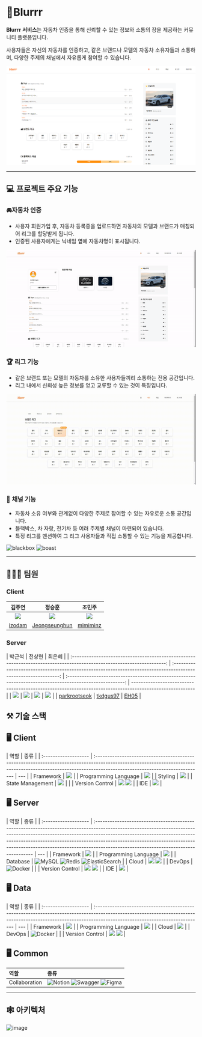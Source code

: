 # 🚗Blurrr

**Blurrr 서비스**는 자동차 인증을 통해 신뢰할 수 있는 정보와 소통의 장을 제공하는 커뮤니티 플랫폼입니다.

사용자들은 자신의 자동차를 인증하고, 같은 브랜드나 모델의 자동차 소유자들과 소통하며, 다양한 주제의 채널에서 자유롭게 참여할 수 있습니다.

<img width="1000" alt="image" src="./asset/main.PNG">

---

## 💻 프로젝트 주요 기능

### 🚘**자동차 인증**

- 사용자 회원가입 후, 자동차 등록증을 업로드하면 자동차의 모델과 브랜드가 매칭되어 리그를 할당받게 됩니다.
- 인증된 사용자에게는 닉네임 옆에 자동차명이 표시됩니다.

![registration](./asset/registration.gif)

### 🏆 **리그 기능**

- 같은 브랜드 또는 모델의 자동차를 소유한 사용자들끼리 소통하는 전용 공간입니다.
- 리그 내에서 신뢰성 높은 정보를 얻고 교류할 수 있는 것이 특징입니다.

![league](./asset/league.gif)

### 💬 **채널 기능**

- 자동차 소유 여부와 관계없이 다양한 주제로 참여할 수 있는 자유로운 소통 공간입니다.
- 블랙박스, 차 자랑, 전기차 등 여러 주제별 채널이 마련되어 있습니다.
- 특정 리그를 멘션하여 그 리그 사용자들과 직접 소통할 수 있는 기능을 제공합니다.

![blackbox](./asset/blackbox.gif)
![boast](./asset/boast.gif)

---

## 🧑🏻‍💻 팀원

### Client

|                                                   김주연                                                    |                                                          정승훈                                                           |                                                     조민주                                                      |
| :---------------------------------------------------------------------------------------------------------: | :-----------------------------------------------------------------------------------------------------------------------: | :-------------------------------------------------------------------------------------------------------------: |
| <a href="https://github.com/izodam"><img src="https://avatars.githubusercontent.com/izodam" width=160/></a> | <a href="https://github.com/Jeongseunghun"><img src="https://avatars.githubusercontent.com/Jeongseunghun" width=160/></a> | <a href="https://github.com/mimiminz"><img src="https://avatars.githubusercontent.com/mimiminz" width=160/></a> |
|                                     [izodam](https://github.com/izodam)                                     |                                     [Jeongseunghun](https://github.com/Jeongseunghun)                                     |                                     [mimiminz](https://github.com/mimiminz)                                     |

### Server

|                                                         박근석                                                          |                                                     전상현                                                      |                                                  최은혜                                                  |
| :---------------------------------------------------------------------------------------------------------------------: | :-------------------------------------------------------------------------------------------------------------: | :------------------------------------------------------------------------------------------------------: | -------------------------------------------------------------------------------------------------------- |
| <a href="https://github.com/parkrootseok"><img src="https://avatars.githubusercontent.com/parkrootseok" width=160/></a> | <a href="https://github.com/tkdgus97"><img src="https://avatars.githubusercontent.com/tkdgus97" width=160/></a> | <a href="https://github.com/hoiae"><img src="https://avatars.githubusercontent.com/EH05" width=160/></a> | <a href="https://github.com/EH05"><img src="https://avatars.githubusercontent.com/hoiae" width=160/></a> |
|                                     [parkrootseok](https://github.com/parkrootseok)                                     |                                     [tkdgus97](https://github.com/tkdgus97)                                     |                                     [EH05](https://github.com/EH05)                                      |

## ⚒️ 기술 스택

## 🖥️ Client

| 역할                 | 종류                                                                                                                                                                                                      |
| :------------------- | :-------------------------------------------------------------------------------------------------------------------------------------------------------------------------------------------------------- | --- |
| Framework            | <img src="https://img.shields.io/badge/next.js-000000?style=for-the-badge&logo=nextdotjs&logoColor=white" />                                                                                              |
| Programming Language | <img src="https://img.shields.io/badge/typescript-3178C6?style=for-the-badge&logo=typescript&logoColor=white"/>                                                                                           |
| Styling              | <img src="https://img.shields.io/badge/styledcomponents-DB7093?style=for-the-badge&logo=styledcomponents&logoColor=white">                                                                                |
| State Management     | <img src="https://img.shields.io/badge/zustanrd-5B4638?style=for-the-badge&logoColor=white">                                                                                                              |     |
| Version Control      | <img src="https://img.shields.io/badge/git-F05032?style=for-the-badge&logo=git&logoColor=white"/> <img src="https://img.shields.io/badge/gitLAB-fc6d26?style=for-the-badge&logo=gitlab&logoColor=white"/> |
| IDE                  | <img src="https://img.shields.io/badge/Visual%20Studio%20Code-0078d7.svg?style=for-the-badge&logo=visual-studio-code&logoColor=white"/>                                                                   |

## 🖥️ Server

| 역할                 | 종류                                                                                                                                                                                                                                                                                                                                                                          |
| :------------------- | :---------------------------------------------------------------------------------------------------------------------------------------------------------------------------------------------------------------------------------------------------------------------------------------------------------------------------------------------------------------------------- | --- |
| Framework            | <img src="https://img.shields.io/badge/SpringBoot-6DB33F?style=for-the-badge&logo=SpringBoot&logoColor=white"/>                                                                                                                                                                                                                                                               |
| Programming Language | <img src="https://img.shields.io/badge/java-%23ED8B00.svg?style=for-the-badge&logo=openjdk&logoColor=white"/>                                                                                                                                                                                                                                                                 |
| Database             | <img src="https://img.shields.io/badge/mysql-005C84?style=for-the-badge&logo=mysql&logoColor=white" alt="MySQL"/> <img src="https://img.shields.io/badge/redis-FF4438?style=for-the-badge&logo=redis&logoColor=white" alt="Redis"/> <img src="https://img.shields.io/badge/elasticsearch-005571?style=for-the-badge&logo=elasticsearch&logoColor=white" alt="ElasticSearch"/> |
| Cloud                | <img src="https://img.shields.io/badge/Amazon%20EC2-FF9900?style=for-the-badge&logo=Amazon%20EC2&logoColor=white"> <img src="https://img.shields.io/badge/Amazon%20S3-569A31?style=for-the-badge&logo=Amazon%20S3&logoColor=white">                                                                                                                                           |
| DevOps               | <img src="https://img.shields.io/badge/Docker-2496ED?style=for-the-badge&logo=Docker&logoColor=white" alt="Docker"/>                                                                                                                                                                                                                                                          |     |
| Version Control      | <img src="https://img.shields.io/badge/git-F05032?style=for-the-badge&logo=git&logoColor=white"/> <img src="https://img.shields.io/badge/gitLAB-fc6d26?style=for-the-badge&logo=gitlab&logoColor=white"/>                                                                                                                                                                     |
| IDE                  | <img src="https://img.shields.io/badge/IntelliJIDEA-000000.svg?style=for-the-badge&logo=intellij-idea&logoColor=white"/>                                                                                                                                                                                                                                                      |

## 🖥️ Data

| 역할                 | 종류                                                                                                                                                                                                      |
| :------------------- | :-------------------------------------------------------------------------------------------------------------------------------------------------------------------------------------------------------- | --- |
| Framework            | <img src="https://img.shields.io/badge/fastapi-009688?style=for-the-badge&logo=fastapi&logoColor=white"/>                                                                                                 |
| Programming Language | <img src="https://img.shields.io/badge/python-3776AB.svg?style=for-the-badge&logo=python&logoColor=white"/>                                                                                               |
| Cloud                | <img src="https://img.shields.io/badge/Amazon%20EC2-FF9900?style=for-the-badge&logo=Amazon%20EC2&logoColor=white">                                                                                        |
| DevOps               | <img src="https://img.shields.io/badge/Docker-2496ED?style=for-the-badge&logo=Docker&logoColor=white" alt="Docker"/>                                                                                      |     |
| Version Control      | <img src="https://img.shields.io/badge/git-F05032?style=for-the-badge&logo=git&logoColor=white"/> <img src="https://img.shields.io/badge/gitLAB-fc6d26?style=for-the-badge&logo=gitlab&logoColor=white"/> |

## 🖥️ Common

| 역할          | 종류                                                                                                                                                                                                                                                                                                                                                           |
| :------------ | :------------------------------------------------------------------------------------------------------------------------------------------------------------------------------------------------------------------------------------------------------------------------------------------------------------------------------------------------------------- |
| Collaboration | <img src="https://img.shields.io/badge/notion-000000?style=for-the-badge&logo=notion&logoColor=white" alt="Notion"/> <img src="https://img.shields.io/badge/swagger-85EA2D?style=for-the-badge&logo=swagger&logoColor=black" alt="Swagger"/> <img src="https://img.shields.io/badge/figma-F24E1E?style=for-the-badge&logo=figma&logoColor=white" alt="Figma"/> |

---

## 🕸️ 아키텍처

![image]()
